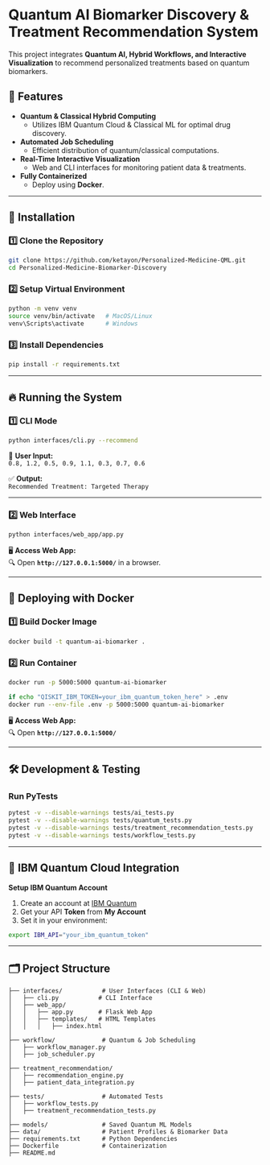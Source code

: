 # Quantum AI Biomarker Discovery & Treatment Recommendation System

This project integrates **Quantum AI, Hybrid Workflows, and Interactive Visualization** to recommend personalized treatments based on quantum biomarkers.

## 🚀 Features

- **Quantum & Classical Hybrid Computing**  
  - Utilizes IBM Quantum Cloud & Classical ML for optimal drug discovery.
- **Automated Job Scheduling**  
  - Efficient distribution of quantum/classical computations.
- **Real-Time Interactive Visualization**  
  - Web and CLI interfaces for monitoring patient data & treatments.
- **Fully Containerized**  
  - Deploy using **Docker**.

---

## 🏰️ Installation

### 1️⃣ **Clone the Repository**
```bash
git clone https://github.com/ketayon/Personalized-Medicine-QML.git
cd Personalized-Medicine-Biomarker-Discovery
```

### 2️⃣ **Setup Virtual Environment**
```bash
python -m venv venv
source venv/bin/activate   # MacOS/Linux
venv\Scripts\activate      # Windows
```

### 3️⃣ **Install Dependencies**
```bash
pip install -r requirements.txt
```

---

## 🔥 Running the System

### **1️⃣ CLI Mode**
```bash
python interfaces/cli.py --recommend
```
👤 **User Input:**  
`0.8, 1.2, 0.5, 0.9, 1.1, 0.3, 0.7, 0.6`

✅ **Output:**  
`Recommended Treatment: Targeted Therapy`

---

### **2️⃣ Web Interface**
```bash
python interfaces/web_app/app.py
```
🖥 **Access Web App:**  
🔍 Open **`http://127.0.0.1:5000/`** in a browser.

---

## 🐳 Deploying with Docker

### **1️⃣ Build Docker Image**
```bash
docker build -t quantum-ai-biomarker .
```

### **2️⃣ Run Container**
```bash
docker run -p 5000:5000 quantum-ai-biomarker

if echo "QISKIT_IBM_TOKEN=your_ibm_quantum_token_here" > .env
docker run --env-file .env -p 5000:5000 quantum-ai-biomarker
```

🖥 **Access Web App:**  
🔍 Open **`http://127.0.0.1:5000/`**

---

## 🛠️ Development & Testing

### **Run PyTests**
```bash
pytest -v --disable-warnings tests/ai_tests.py
pytest -v --disable-warnings tests/quantum_tests.py
pytest -v --disable-warnings tests/treatment_recommendation_tests.py
pytest -v --disable-warnings tests/workflow_tests.py
```

---

## 💼 IBM Quantum Cloud Integration

**Setup IBM Quantum Account**  
1. Create an account at [IBM Quantum](https://quantum-computing.ibm.com/)
2. Get your API **Token** from **My Account**
3. Set it in your environment:
```bash
export IBM_API="your_ibm_quantum_token"
```

---

## 🗂️ Project Structure

```
├── interfaces/           # User Interfaces (CLI & Web)
│   ├── cli.py           # CLI Interface
│   ├── web_app/
│   │   ├── app.py       # Flask Web App
│   │   ├── templates/   # HTML Templates
│   │   │   ├── index.html
│
├── workflow/             # Quantum & Job Scheduling
│   ├── workflow_manager.py
│   ├── job_scheduler.py
│
├── treatment_recommendation/
│   ├── recommendation_engine.py
│   ├── patient_data_integration.py
│
├── tests/                # Automated Tests
│   ├── workflow_tests.py
│   ├── treatment_recommendation_tests.py
│
├── models/               # Saved Quantum ML Models
├── data/                 # Patient Profiles & Biomarker Data
├── requirements.txt      # Python Dependencies
├── Dockerfile            # Containerization
├── README.md
```

